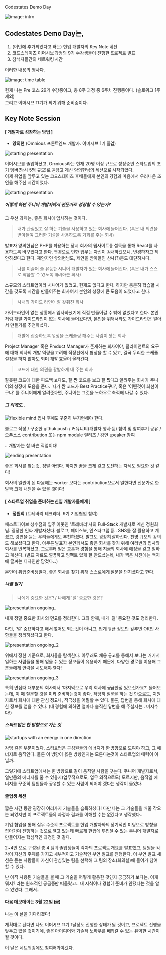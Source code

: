 Codestates Demo Day  

<img src="../img/2019-01-23-코드스테이츠데모데이후기/01_intro.jpg" alt="image: intro" />

## Codestates Demo Day는,
1. (이번에 추가되었다고 하는) 현업 개발자의 Key Note 세션
2. 코드스테이츠 이머시브 과정의 9기 수강생들이 진행한 프로젝트 발표
3. 참석자들간의 네트워킹 시간

이러한 내용의 행사다.  

<img src="../img/2019-01-23-코드스테이츠데모데이후기/timetable.png" alt="image: time table" />

현재 나는 Pre 코스 29기 수강중이고, 총 8주 과정 중 6주차 진행중이다. (솔로위크 1주 제외)  
그리고 이머시브 11기가 되기 위해 준비중이다.

## Key Note Session
#### [ 개발자로 성장하는 방법 ]
- **양의현** (Omnious 프론트엔드 개발자. 이머시브 1기 졸업)

<img src="../img/2019-01-23-코드스테이츠데모데이후기/02-1.jpg" alt="starting presentation" />

이머시브를 졸업하셨고, Omnious라는 현재 20명 이상 규모로 성장중인 스타트업의 초기 멤버(당시 5명 규모)로 몸담고 계신 양의현님의 세션으로 시작되었다.  
이제 취업을 앞두고 있는 코드스테이츠 후배들에게 본인의 경험과 마음에서 우러나온 조언을 해주신 시간이었다.

<img src="../img/2019-01-23-코드스테이츠데모데이후기/02-2.jpg" alt="starting presentation" />

##### 어떻게 하면 주니어 개발자에서 전문가로 성장할 수 있는가?

그 우선 과제는, 좋은 회사에 입사하는 것이다.

> 내가 관심있고 잘 하는 기술을 사용하고 있는 회사에 들어간다. (혹은 내 의견을 받아들여 그러한 기술을 사용하도록 기회를 주는 회사)

발표자 양의현님은 PHP를 이용하는 당시 회사의 웹사이트를 설득을 통해 React를 사용하도록 바꾸었다고 한다. 변경으로 인한 업무는 자신이 감내하겠으니, 변경하자고 제안하셨다고 한다. 제안자인 양의현님도, 제안을 받아들인 상사(?)분도 대단하시다.

> 나를 이끌어 줄 유능한 시니어 개발자가 있는 회사에 들어간다. (혹은 내가 스스로 학습할 수 있도록 배려하는 회사)

소규모의 스타트업이라 시니어가 없었고, 현재도 없다고 한다. 하지만 충분히 학습할 시간을 갖도록 시간을 만들어주는 회사여서 본인의 성장에 큰 도움이 되었다고 한다.

> 사내의 가이드 라인이 잘 갖춰진 회사

가이드라인이 없는 상황에서 입사하셨기에 직접 만들어갈 수 밖에 없었다고 한다. 본인처럼 개발 가이드라인이 없는 회사에 들어갔다면, 본인을 위해서라도 가이드라인은 알아서 만들기를 추천하셨다.

> 개발에 집중하도록 일정을 스케쥴링 해주는 사람이 있는 회사

Project Manager 혹은 Product Manager가 존재하는 회사여야, 클라이언트의 요구에 대해 회사의 개발 역량을 고려해 적정선에서 협상을 할 수 있고, 결국 무리한 스케쥴 설정을 하지 않아도 되며 개발 효율이 올라간다.

> 코드에 대한 의견을 활발하게 내 주는 회사

잘못된 코드에 대한 피드백 보다도, 잘 짠 코드를 보고 잘 짰다고 알려주는 회사가 주니어의 성장에 도움을 준다. '내가 짠 코드가 Best Practice구나', 혹은 '어떤것이 최선이구나' 를 주니어에게 알려준다면, 주니어는 그것을 노하우로 축적해 나갈 수 있다.


##### 그 외에도..
<img src="../img/2019-01-23-코드스테이츠데모데이후기/02-3.jpg" alt="flexible mind" />
입사 후에도 꾸준히 부지런해야 한다.

블로그 작성 / 꾸준한 github push / 커뮤니티(개발자 행사 등) 참여 및 참여후기 공유 / 오픈소스 contribution 또는 npm module 릴리즈 / 강연 speaker 참여

.. 개발자는 참 바쁜 직업이다!

<img src="../img/2019-01-23-코드스테이츠데모데이후기/02-4.jpg" alt="ending presentation" />

좋은 회사를 찾는것. 정말 어렵다. 하지만 꿈을 크게 갖고 도전하는 자세도 필요한 것 같다!

회사의 일원이 된 다음에는 worker 보다는 contribution으로서 일한다면 전문가로 한발짝 크게 내딛을 수 있을 것이다!

#### [ 스타트업 취업을 준비하는 신입 개발자들에게 ]
- **정원희** (트레바리 테크리더. 9기 기업협업 참여)  

패스트파이브 성수점의 입주 이웃인 '트레바리'사의 Full-Stack 개발자로 계신 정원희님.
굉장한 인싸 개발자셨다. 블로그, 페이스북, 인스타그램 등.. SNS를 잘 활용하고 계셨고, 강연을 듣는 우리들에게도 추천하셨다.
발표도 굉장히 잘하신다.
천명 규모의 강의도 해보셨다고 한다.
아무튼 발표자 본인께서도 좋은 회사를 찾기 위해 여러번의 입사와 퇴사를 반복하셨고, 그로부터 얻은 교훈과 경험을 통해 지금의 회사에 애정을 갖고 일하고 계신다.
(발표 자료도 깔끔하고 임팩트 있게 잘 만드셨는데, 내가 찍은 사진에는 백지에 글씨쓴 디자인만 담겼다...)

본인이 취업준비생일때, 좋은 회사를 찾기 위해 스스로에게 질문을 던지셨다고 한다.

##### 나를 알기

> 나에게 중요한 것은? / 나에게 '덜' 중요한 것은?

<img src="../img/2019-01-23-코드스테이츠데모데이후기/03-1.jpg" alt="presentation ongoing.." />

내게 정말 중요한 회사의 면모를 정리한다. 그와 함께, 내게 '덜' 중요한 것도 정리한다.

다만, '덜' 중요하다고 해서 없어도 되는것이 아니고, 업계 평균 정도만 갖추면 OK인 사항들을 정리하셨다고 한다.

<img src="../img/2019-01-23-코드스테이츠데모데이후기/03-3.jpg" alt="presentation ongoing..2" />

위에서 정한 기준으로, 회사들을 탐색한다.
아무래도 채용 공고를 통해서 보다는 거기서 일하는 사람들을 통해 얻을 수 있는 정보들이 유용하기 때문에, 다양한 경로를 이용해 그 분들에게 연락을 시도해야 한다!

<img src="../img/2019-01-23-코드스테이츠데모데이후기/03-4.jpg" alt="presentation ongoing..3" />

특히 면접때 대부분의 회사에서 '마지막으로 우리 회사에 궁금한점 있으신가요?' 물어보는데, 이 때 질문할 것을 미리 준비하는것이 좋다. 적당히 질문을 하는 것 만으로도, 지원자로서 회사에 대한 관심 정도나, 적극성을 어필할 수 있다. 물론, 답변을 통해 회사에 대한 정보를 얻을 수 있다. (내 경험에 의하면 얼마나 솔직한 답변을 해 주실지는.. 미지수다!)

##### 스타트업은 한 방향으로 가는 것
<img src="../img/2019-01-23-코드스테이츠데모데이후기/03-5.jpg" alt="startups with an energy in one direction" />

감명 깊은 부분이었다. 스타트업은 구성원들의 에너지가 한 방향으로 모여야 하고, 그 에너지로 움직인다. 물론 이 방향이 옳은 방향인지는 모른다는것이 스타트업의 매력이 아닐까..

그렇기에 스타트업에서는 한 방향으로 같이 움직일 사람을 찾는다. 주니어 개발자로서, 얼만큼의 에너지를 줄 수 있을지(업무적으로도, 업무 외적으로도) 모르지만, 움직일 에너지를 꾸준히 팀원들과 공유할 수 있는 사람이 되어야 겠다는 생각이 들었다.

#### 졸업생 세션
짧은 시간 동안 굉장히 여러가지 기술들을 습득하셨다! 다만 나는 그 기술들을 배울 각오는 되었지만 이 프로젝트들의 과정과 결과를 이해할 수는 없겠다고 생각했다..

기업 협업을 통해 실무 수준의 프로젝트를 현업 개발자와의 정기적인 미팅으로 방향을 잡아가며 진행하는 것으로 알고 있는데 빠르게 현업에 투입될 수 있는 주니어 개발자로 만들어지는 핵심적인 과정인 것 같다.

2~4인 으로 구성된 총 4 팀의 졸업생들이 각자의 프로젝트 개요를 발표했고, 팀원들 각각이 자신의 주제를 가지고 세부적이고 기술적인 부연 발표를 진행한다. 이 부연 발표 세션은 듣는 사람들이 자신이 관심있는 팀을 선택해 그 팀의 장소(회의실)에 들어가 참여할 수 있다.

난 아직 사용된 기술들을 볼 때 그 기술을 어떻게 활용한 것인지 궁금하기 보다는, 이게 뭐지? 라는 원초적인 궁금증만 떠올랐고.. 내 지식이나 경험이 준비가 안됐다는 것을 알 수 있었다. 그래서..



#### 다음 데모데이는 3월 22일 (금)

나는 이 날을 기다리겠다!

계획대로 된다면 나도 이머시브 11기 1달정도 진행한 상태가 될 것이고, 프로젝트 진행을 앞두고 있을 것이기에, 좋은 아이디어와 기술적 노하우를 배워갈 수 있는 유익한 시간이 될 것이다.

이 날은 네트워킹에도 참여해봐야겠다.

